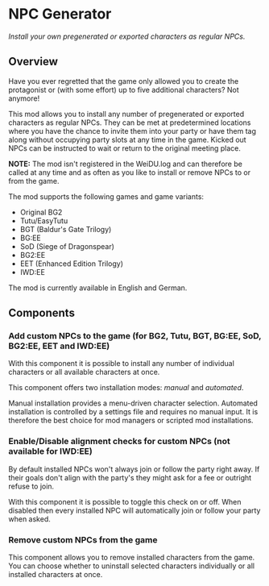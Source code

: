 # NPC Generator
*Install your own pregenerated or exported characters as regular NPCs.*

## Overview

Have you ever regretted that the game only allowed you to create the protagonist or (with some effort) up to five additional characters? Not anymore!

This mod allows you to install any number of pregenerated or exported characters as regular NPCs. They can be met at predetermined locations where you have the chance to invite them into your party or have them tag along without occupying party slots at any time in the game. Kicked out NPCs can be instructed to wait or return to the original meeting place.

**NOTE:** The mod isn't registered in the WeiDU.log and can therefore be called at any time and as often as you like to install or remove NPCs to or from the game.

The mod supports the following games and game variants:
- Original BG2
- Tutu/EasyTutu
- BGT (Baldur's Gate Trilogy)
- BG:EE
- SoD (Siege of Dragonspear)
- BG2:EE
- EET (Enhanced Edition Trilogy)
- IWD:EE

The mod is currently available in English and German.

## Components

### Add custom NPCs to the game (for BG2, Tutu, BGT, BG:EE, SoD, BG2:EE, EET and IWD:EE)

With this component it is possible to install any number of individual characters or all available characters at once.

This component offers two installation modes: *manual* and *automated*.

Manual installation provides a menu-driven character selection. Automated installation is controlled by a settings file and requires no manual input. It is therefore the best choice for mod managers or scripted mod installations.

### Enable/Disable alignment checks for custom NPCs (not available for IWD:EE)

By default installed NPCs won't always join or follow the party right away. If their goals don't align with the party's they might ask for a fee or outright refuse to join.

With this component it is possible to toggle this check on or off. When disabled then every installed NPC will automatically join or follow your party when asked.

### Remove custom NPCs from the game

This component allows you to remove installed characters from the game. You can choose whether to uninstall selected characters individually or all installed characters at once.
